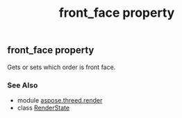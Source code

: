 ﻿---
title: front_face property
second_title: Aspose.3D for Python via .NET API References
description: 
type: docs
weight: 120
url: /python-net/aspose.threed.render/renderstate/front_face/
is_root: false
---

## front_face property


Gets or sets which order is front face.

### See Also
* module [aspose.threed.render](../../)
* class [RenderState](/3d/python-net/aspose.threed.render/renderstate)
